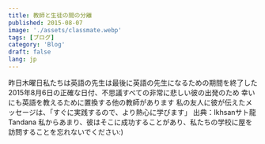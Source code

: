 ```yaml
---
title: 教師と生徒の間の分離
published: 2015-08-07
image: './assets/classmate.webp'
tags: [ブログ]
category: 'Blog'
draft: false 
lang: jp
---
```


昨日木曜日私たちは英語の先生は最後に英語の先生になるための期間を終了した2015年8月6日の正確な日付、不思議すべての非常に悲しい彼の出発のため
幸いにも英語を教えるために置換する他の教師があります
私の友人に彼が伝えたメッセージは、「すぐに実践するので、より熱心に学びます」
出典：Ikhsanサト龍Tandana
私からあまり、彼はそこに成功することがあり、私たちの学校に屋を訪問することを忘れないでください:)